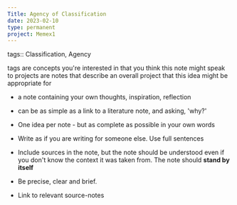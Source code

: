 ```yaml
---
Title: Agency of Classification
date: 2023-02-10
type: permanent
project: Memex1
---
```


tags::  Classification, Agency




tags are concepts you're interested in that you think this note might speak to
projects are notes that describe an overall project that this idea might be appropriate for

- a note containing your own thoughts, inspiration, reflection
- can be as simple as a link to a literature note, and asking, 'why?'
-   One idea per note - but as complete as possible in your own words
-   Write as if you are writing for someone else. Use full sentences
-   Include sources in the note, but the note should be understood even if you don't know the context it was taken from. The note should **stand by itself**
-   Be precise, clear and brief.

- Link to relevant source-notes